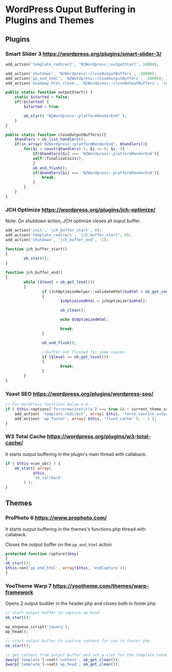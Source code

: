 # WordPress Ouput Buffering in Plugins and Themes


## Plugins

### Smart Slider 3 https://wordpress.org/plugins/smart-slider-3/

```php
add_action('template_redirect', 'N2Wordpress::outputStart', 10000);

add_action('shutdown', 'N2Wordpress::closeOutputBuffers', -10000);
add_action('pp_end_html', 'N2Wordpress::closeOutputBuffers', -10000); // ProPhoto 6 theme
add_action('headway_html_close', 'N2Wordpress::closeOutputBuffers', -10000);
```

```php
public static function outputStart() {
    static $started = false;
    if(!$started) {
	    $started = true;

	    ob_start( "N2Wordpress::platformRenderEnd" );
    }
}

public static function closeOutputBuffers(){
    $handlers = ob_list_handlers();
    if(in_array('N2Wordpress::platformRenderEnd', $handlers)){
	    for($i = count($handlers)-1; $i >= 0; $i--){
		    if($handlers[$i] === 'N2Wordpress::platformRenderEnd'){
			self::finalizeCssJs();
		    }
		    ob_end_flush();
		    if($handlers[$i] === 'N2Wordpress::platformRenderEnd'){
			    break;
		    }
	    }
    }
}
```

### JCH Optimize https://wordpress.org/plugins/jch-optimize/

Note: On shutdown action, JCH optimize closes all ouput buffer.

```php
add_action('init', 'jch_buffer_start', 0);
add_action('template_redirect', 'jch_buffer_start', 0);
add_action('shutdown', 'jch_buffer_end', -1);

function jch_buffer_start()
{
        ob_start();
}

function jch_buffer_end()
{
        while ($level = ob_get_level())
        {
                if (JchOptimizeHelper::validateHtml($sHtml = ob_get_contents()))
                {
                        $sOptimizedHtml = jchoptimize($sHtml);

                        ob_clean();

                        echo $sOptimizedHtml;

                        break;
                }

                ob_end_flush();

                //buffer not flushed for some reason.
                if ($level == ob_get_level())
                {
                        break;
                }
        }
}
```

### Yoast SEO https://wordpress.org/plugins/wordpress-seo/

```php
// For WordPress functions below 4.4.
if ( $this->options['forcerewritetitle'] === true && ! current_theme_supports( 'title-tag' ) ) {
	add_action( 'template_redirect', array( $this, 'force_rewrite_output_buffer' ), 99999 );
	add_action( 'wp_footer', array( $this, 'flush_cache' ), - 1 );
}
```

### W3 Total Cache https://wordpress.org/plugins/w3-total-cache/

It starts output buffering in the plugin's main thread with callaback.

```php
if ( $this->can_ob() ) {
	ob_start( array(
			$this,
			'ob_callback'
		) );
}
```

## Themes

### ProPhoto 6 https://www.prophoto.com/

It starts output buffering in the themes's functions.php thread with callaback.

Closes the output buffer on the ```pp_end_html``` action

```PHP
protected function capture($key)
{
ob_start();
$this->on('pp_end_html', array($this, 'endCapture'));
}
```

### YooTheme Warp 7 https://yootheme.com/themes/warp-framework

Opens 2 output budder in the header.php and closes both in footer.php

```PHP
// start output buffer to capture wp_head
ob_start();

wp_enqueue_script('jquery');
wp_head();

// start output buffer to capture content for use in footer.php
ob_start();
```

```PHP
// get content from output buffer and set a slot for the template renderer
$warp['template']->set('content', ob_get_clean());
$warp['template']->set('wp_head', ob_get_clean());
```
